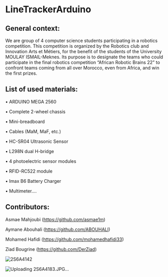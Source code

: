 # LineTrackerArduino

## General context:

We are group of 4 computer science students participating in a robotics competition. 
This competition is organized by the Robotics club and Innovation
Arts et Métiers, for the benefit of the students of the University
MOULAY ISMAIL-Meknes. Its purpose is to designate the teams
who could participate in the final robotics competition
“African Robotic Brains 22” to confront teams
coming from all over Morocco, even from Africa, and win the
first prizes.

## List of used materials:

• ARDUINO MEGA 2560

• Complete 2-wheel chassis

• Mini-breadboard

• Cables (MaM, MaF, etc.)

• HC-SR04 Ultrasonic Sensor

• L298N dual H-bridge

• 4 photoelectric sensor modules

• RFID-RC522 module

• Imax B6 Battery Charger

• Multimeter....

## Contributors:

Asmae Mahjoubi (https://github.com/asmae1m)

Aymane Abouhali (https://github.com/ABOUHALI)

Mohamed Hafidi (https://github.com/mohamedhafidi33)

Ziad Bougrine (https://github.com/DerZiad)


![2S6A4142](https://user-images.githubusercontent.com/72892818/160199795-732e6de0-331e-423f-897e-f65bb20ec957.JPG)

![Uploading 2S6A4183.JPG…]()
